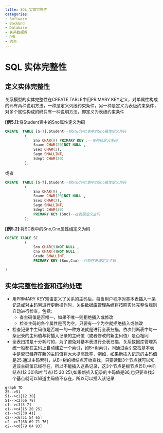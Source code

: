 ```yaml
---
title: SQL 实体完整性
categories:
- Software
- BackEnd
- Database
- 关系数据库
- DML
- 约束
---
```

# SQL 实体完整性

## 定义实体完整性

关系模型的实体完整性在CREATE TABLE中用PRIMARY KEY定义，对单属性构成的码有两种说明方法，一种是定义列级约束条件，另一种是定义为表级约束条件，对多个属性构成的码只有一种说明方法，即定义为表级约束条件

**[例5.1]**:将Student表中的Sno属性定义为码

```sql
CREATE  TABLE [S-T].Student--将Student表中的Sno属性定义为码
         (
             Sno CHAR(9) PRIMARY KEY ,--在列级定义主码
             Sname CHAR(20)NOT NULL ,
             Ssex CHAR(2),
             Sage SMALLINT,
             Sdept CHAR(20)
         );
```

或者

```sql
CREATE  TABLE [S-T].Student--将Student表中的Sno属性定义为码
         (
             Sno CHAR(9) ,
             Sname CHAR(20)NOT NULL ,
             Ssex CHAR(2),
             Sage SMALLINT,
             Sdept CHAR(20)
             PRIMARY KEY (Sno)--在表级定义主码
         );
```

**[例5.2]**:将SC表中的Sno,Cno属性组定义为码

```sql
CREATE TABLE SC
         (
             Sno CHAR(9)NOT NULL ,
             Cno CHAR(4)NOT NULL ,
             Grade SMALLINT,
             PRIMARY KEY (Sno,Cno)--只能在表级定义主码

)
```

## 实体完整性检查和违约处理

- 用PRIMARY KEY短语定义了关系的主码后，每当用户程序对基本表插入一条记录或对主码列进行更新操作时，关系数据库管理系统将按照实体完整性规则自动进行检查，包括:
    - 查主码值是否唯一，如果不唯一则拒绝插入或修改
    - 检查主码的各个属性是否为空，只要有一个为空就拒绝插入或修改
- 检查记录中主码值是否唯一的一种方法就是进行全表扫描，依次判断表中每一条记录的主码值与将插入记录的主码值（或者修改的新主码值）是否相同
- 全表扫描是十分耗时的，为了避免对基本表进行全表扫描，关系数据库管理系统一般都在主码上自动建立一个索引，如B+树索引，同通过索引查找基本表中是否已经存在新的主码值将大大提高效率，例如，如果新插入记录的主码值是25,通过主码索引，从B+树的根结点开始查找，只要读取3个节点就可以知道该主码值已经存在，所以不能插入这条记录，这3个节点是根节点(51),中间结点(12 30)和叶节点(15 20 25),如果新插入记录的主码值是86,也只要查找3个基点就可以知道主码值不存在，所以可以插入该记录

```mermaid
graph TD
25-->51
51-->c1[12 30]
51-->c2[66 78]
c1-->c3[3 7]
c1-->c4[15 20 25]
c1-->c5[30 41]
c2-->c6[51 54 65]
c2-->c7[68 69 71 76]
c2-->c8[79 84 93]

```

